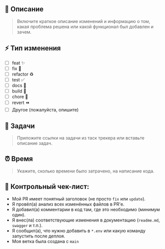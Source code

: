 ## 📝 Описание
>Включите краткое описание изменений и информацию о том, какая проблема решена или какой функционал был добавлен и зачем.

## ⚡ Тип изменения
- [ ] feat ✨ 
- [ ] fix 🐛 
- [ ] refactor ♻️  
- [ ] test ✅  
- [ ] docs 📝 
- [ ] build 👷 
- [ ] chore 🚧 
- [ ] revert ⏪
- [ ] Другое (пожалуйста, опишите)

## 📂 Задачи 
>Приложите ссылки на задачи из таск трекера или вставьте описание задач.

## ⏰ Время 
>Укажите, сколько времени было затрачено, на написание кода.


## 🥇 Контрольный чек-лист:
- Мой PR имеет понятный заголовок (не просто `fix` или `update`).
- Я провёл(а) анализ всех изменённых файлов в PR'e.
- Я добавил(а) комментарии в код там, где это необходимо (минимум один).
- Я внес(ла) соответствующие изменения в документацию (`readme.md`, `swagger` и т.п.).
- Я сообщил(а), что нужно добавить в `*.env` или какую команду запустить после деплоя.
- Моя ветка была создана с `main` 
